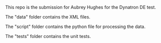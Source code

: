 This repo is the submission for Aubrey Hughes for the Dynatron DE test.

The "data" folder contains the XML files.

The "script" folder contains the python file for processing the data.

The "tests" folder contains the unit tests.
